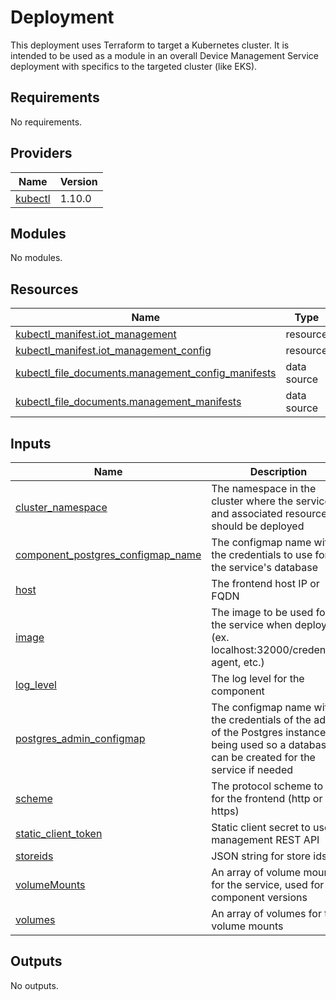 # Deployment

This deployment uses Terraform to target a Kubernetes cluster. It is intended to be used as a module in
an overall Device Management Service deployment with specifics to the targeted cluster (like EKS).


<!-- BEGIN_TF_DOCS -->
## Requirements

No requirements.

## Providers

| Name | Version |
|------|---------|
| <a name="provider_kubectl"></a> [kubectl](#provider\_kubectl) | 1.10.0 |

## Modules

No modules.

## Resources

| Name | Type |
|------|------|
| [kubectl_manifest.iot_management](https://registry.terraform.io/providers/gavinbunney/kubectl/latest/docs/resources/manifest) | resource |
| [kubectl_manifest.iot_management_config](https://registry.terraform.io/providers/gavinbunney/kubectl/latest/docs/resources/manifest) | resource |
| [kubectl_file_documents.management_config_manifests](https://registry.terraform.io/providers/gavinbunney/kubectl/latest/docs/data-sources/file_documents) | data source |
| [kubectl_file_documents.management_manifests](https://registry.terraform.io/providers/gavinbunney/kubectl/latest/docs/data-sources/file_documents) | data source |

## Inputs

| Name | Description | Type | Default | Required |
|------|-------------|------|---------|:--------:|
| <a name="input_cluster_namespace"></a> [cluster\_namespace](#input\_cluster\_namespace) | The namespace in the cluster where the service and associated resources should be deployed | `string` | n/a | yes |
| <a name="input_component_postgres_configmap_name"></a> [component\_postgres\_configmap\_name](#input\_component\_postgres\_configmap\_name) | The configmap name with the credentials to use for the service's database | `string` | n/a | yes |
| <a name="input_host"></a> [host](#input\_host) | The frontend host IP or FQDN | `string` | n/a | yes |
| <a name="input_image"></a> [image](#input\_image) | The image to be used for the service when deployed. (ex. localhost:32000/credential-agent, etc.) | `string` | n/a | yes |
| <a name="input_log_level"></a> [log\_level](#input\_log\_level) | The log level for the component | `string` | n/a | yes |
| <a name="input_postgres_admin_configmap"></a> [postgres\_admin\_configmap](#input\_postgres\_admin\_configmap) | The configmap name with the credentials of the admin of the Postgres instance being used so a database can be created for the service if needed | `string` | n/a | yes |
| <a name="input_scheme"></a> [scheme](#input\_scheme) | The protocol scheme to use for the frontend (http or https) | `string` | n/a | yes |
| <a name="input_static_client_token"></a> [static\_client\_token](#input\_static\_client\_token) | Static client secret to use management REST API | `string` | n/a | yes |
| <a name="input_storeids"></a> [storeids](#input\_storeids) | JSON string for store ids | `list(any)` | n/a | yes |
| <a name="input_volumeMounts"></a> [volumeMounts](#input\_volumeMounts) | An array of volume mounts for the service, used for component versions | `map(string)` | n/a | yes |
| <a name="input_volumes"></a> [volumes](#input\_volumes) | An array of volumes for the volume mounts | `map(string)` | n/a | yes |

## Outputs

No outputs.
<!-- END_TF_DOCS -->
